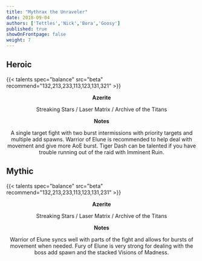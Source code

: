 ```yaml
---
title: "Mythrax the Unraveler"
date: 2018-09-04
authors: ['Tettles','Nick','Bora','Goosy']
published: true
showOnFrontpage: false
weight: 7
---
```


## Heroic
{{< talents spec="balance" src="beta" recommend="132,213,233,113,123,131,321" >}}

<center>
<b>Azerite</b>
  
Streaking Stars / Laser Matrix / Archive of the Titans

<b>Notes</b>

A single target fight with two burst intermissions with priority targets and multiple add spawns. Warrior of Elune is recommended to help deal with movement and give more AoE burst. Tiger Dash can be talented if you have trouble running out of the raid with Imminent Ruin.

</center>


## Mythic
{{< talents spec="balance" src="beta" recommend="132,213,233,113,123,131,231" >}}

<center>
<b>Azerite</b>
  
Streaking Stars / Laser Matrix / Archive of the Titans

<b>Notes</b>

Warrior of Elune syncs well with parts of the fight and allows for bursts of movement when needed. Fury of Elune is very strong for dealing with the boss add spawn and the stacked Visions of Madness. 

</center>
